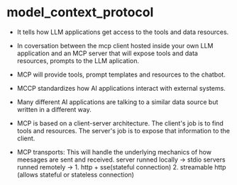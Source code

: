 # model_context_protocol
* It tells how LLM applications get access to the tools and data resources. 
* In coversation between the mcp client hosted inside your own LLM application and an MCP server that will expose tools and data resources, prompts to the LLM aplication. 
* MCP will provide tools, prompt templates and resources to the chatbot.
* MCCP standardizes how AI applications interact with external systems. 
* Many different AI applications are talking to a similar data source but written in a different way. 

* MCP is based on a client-server architecture. The client's job is to find tools and resources. The server's job is to expose that information to the client.

* MCP transports: This will handle the underlying mechanics of how meesages are sent and received. 
server runned locally -> stdio
servers runned remotely -> 1. http + sse(stateful connection)
                            2. streamable http (allows stateful or stateless connection)
